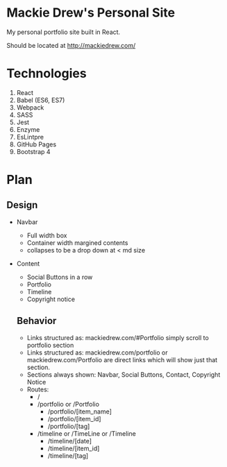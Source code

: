 # Mackie Drew's Personal Site
My personal portfolio site built in React.

Should be located at http://mackiedrew.com/

# Technologies

1. React
2. Babel (ES6, ES7)
3. Webpack
4. SASS
5. Jest
6. Enzyme
7. EsLintpre
8. GitHub Pages
9. Bootstrap 4

# Plan

  ## Design

- Navbar
  - Full width box
  - Container width margined contents
  - collapses to be a drop down at < md size
- Content
  - Social Buttons in a row
  - Portfolio
  - Timeline
  - Copyright notice

  ## Behavior

  - Links structured as: mackiedrew.com/#Portfolio simply scroll to portfolio section
  - Links structured as: mackiedrew.com/portfolio or mackiedrew.com/Portfolio are 
  direct links which will show just that section.
  - Sections always shown: Navbar, Social Buttons, Contact, Copyright Notice
  - Routes:
    - /
    - /portfolio or /Portfolio
      - /portfolio/[item_name]
      - /portfolio/[item_id]
      - /portfolio/[tag]
    - /timeline or /TimeLine or /Timeline
      - /timeline/[date]
      - /timeline/[item_id]
      - /timeline/[tag]